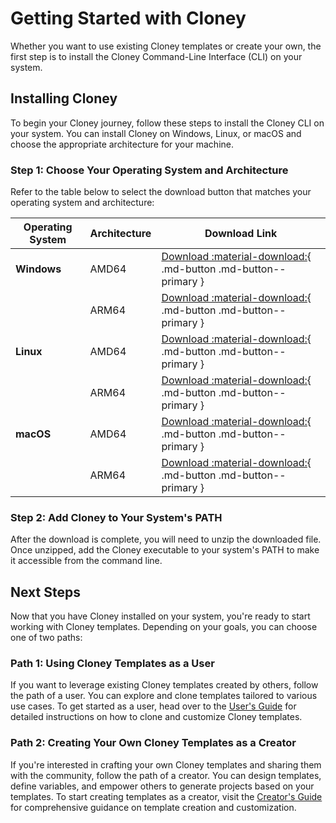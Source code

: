 # Getting Started with Cloney

Whether you want to use existing Cloney templates or create your own, the first step is to install the Cloney Command-Line Interface (CLI) on your system.

## Installing Cloney

To begin your Cloney journey, follow these steps to install the Cloney CLI on your system. You can install Cloney on Windows, Linux, or macOS and choose the appropriate architecture for your machine.

### Step 1: Choose Your Operating System and Architecture

Refer to the table below to select the download button that matches your operating system and architecture:

| **Operating System**  | **Architecture** | **Download Link** |
|-----------------------|------------------|-------------------|
| **Windows**           | AMD64            | [Download :material-download:](link){ .md-button .md-button--primary }  |
|                       | ARM64            | [Download :material-download:](link){ .md-button .md-button--primary }  |
| **Linux**             | AMD64            | [Download :material-download:](link){ .md-button .md-button--primary }  |
|                       | ARM64            | [Download :material-download:](link){ .md-button .md-button--primary }  |
| **macOS**             | AMD64            | [Download :material-download:](link){ .md-button .md-button--primary }  |
|                       | ARM64            | [Download :material-download:](link){ .md-button .md-button--primary }  |

### Step 2: Add Cloney to Your System's PATH

After the download is complete, you will need to unzip the downloaded file. Once unzipped, add the Cloney executable to your system's PATH to make it accessible from the command line.

## Next Steps

Now that you have Cloney installed on your system, you're ready to start working with Cloney templates. Depending on your goals, you can choose one of two paths:

### Path 1: Using Cloney Templates as a User

If you want to leverage existing Cloney templates created by others, follow the path of a user. You can explore and clone templates tailored to various use cases. To get started as a user, head over to the [User's Guide](/users) for detailed instructions on how to clone and customize Cloney templates.

### Path 2: Creating Your Own Cloney Templates as a Creator

If you're interested in crafting your own Cloney templates and sharing them with the community, follow the path of a creator. You can design templates, define variables, and empower others to generate projects based on your templates. To start creating templates as a creator, visit the [Creator's Guide](/creators) for comprehensive guidance on template creation and customization.
